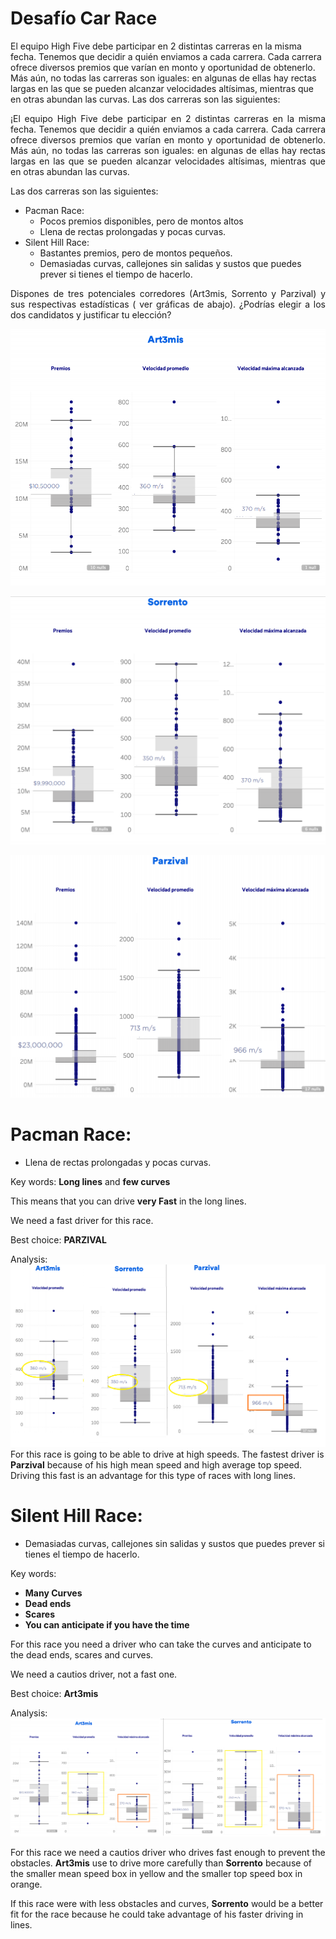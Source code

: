 
<h1> Desafío Car Race </h1> 


El equipo High Five debe participar en 2 distintas carreras en la misma fecha. Tenemos que decidir 
a quién enviamos a cada carrera. Cada carrera ofrece diversos premios que varían en monto y 
oportunidad de obtenerlo. Más aún, no todas las carreras son iguales: en algunas de ellas hay 
rectas largas en las que se pueden alcanzar velocidades altísimas, mientras que en otras abundan 
las curvas.
Las dos carreras son las siguientes:

<p style="text-align: justify;">¡El equipo High Five debe participar en 2 distintas carreras en la misma fecha. Tenemos que decidir a quién enviamos a cada carrera. Cada carrera ofrece diversos premios que varían en monto y oportunidad de obtenerlo. Más aún, no todas las carreras son iguales: en algunas de ellas hay rectas largas en las que se pueden alcanzar velocidades altísimas, mientras que en otras abundan las curvas.</p>

Las dos carreras son las siguientes:

+ Pacman Race:
    + Pocos premios disponibles, pero de montos altos
    + Llena de rectas prolongadas y pocas curvas.
+ Silent Hill Race:
    + Bastantes premios, pero de montos pequeños.
    + Demasiadas curvas, callejones sin salidas y sustos que puedes prever si tienes el tiempo de hacerlo.

<p style="text-align: justify;">Dispones de tres potenciales corredores (Art3mis, Sorrento y Parzival) y sus respectivas estadísticas ( ver gráficas de abajo). ¿Podrías elegir a los dos candidatos y justificar tu elección?</p>

![](documentos/Artemis1.png)

![](documentos/Sorrento.png)

![](documentos/Parzival.png)


# Pacman Race:
+ Llena de rectas prolongadas y pocas curvas.

Key words: **Long lines** and **few curves**

This means that you can drive **very Fast** in the long lines. 

We need a fast driver for this race. 

Best choice: **PARZIVAL**

Analysis:
![](documentos/pacman.png)
For this race is going to be able to drive at high speeds. The fastest driver is **Parzival** because of his high mean speed and high average top speed. Driving this fast is an advantage for this type of races with long lines.


# Silent Hill Race:
+ Demasiadas curvas, callejones sin salidas y sustos que puedes prever si tienes el tiempo de hacerlo.

Key words: 
+ **Many Curves**
+ **Dead ends** 
+ **Scares**
+ **You can anticipate if you have the time**

For this race you need a driver who can take the curves and anticipate to the dead ends, scares and curves.

We need a cautios driver, not a fast one.

Best choice: **Art3mis**

Analysis:
![](documentos/silent.png)

For this race we need a cautios driver who drives fast enough to prevent the obstacles. **Art3mis** use to drive more carefully than **Sorrento** because of the smaller mean speed box in yellow and the smaller top speed box in orange.

If this race were with less obstacles and curves, **Sorrento** would be a better fit for the race because he could take advantage of his faster driving in lines.
